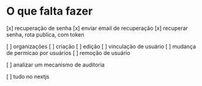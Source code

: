 # O que falta fazer

[x] recuperação de senha
  [x] enviar email de recuperação
  [x] recuperar senha, rota publica, com token

[ ] organizações
  [ ] criação
  [ ] edição
  [ ] vinculação de usuário
    [ ] mudança de permicao por usuários
    [ ] remoção de usuário


[ ] analizar um mecanismo de auditoria

[ ] tudo no nextjs